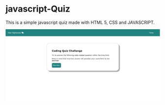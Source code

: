 # javascript-Quiz
<p>This is a simple javascript quiz made with HTML 5, CSS and JAVASCRIPT.</p>


<img src="https://github.com/Yogesh-nin/javascript-Quiz/blob/26947d64b4b333b4a7cdb7670ee4a8f0a9df2fdd/image/home_page.png" alt="Home page"/>
